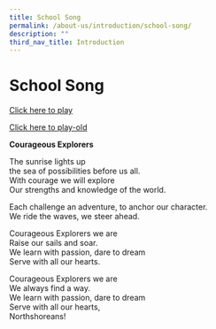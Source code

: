 ```yaml
---
title: School Song
permalink: /about-us/introduction/school-song/
description: ""
third_nav_title: Introduction
---
```

# **School Song**

[Click here to play](https://drive.google.com/file/d/1JroJXBDIDb_DU1IW_Hy-89lTF1_1UKEO/view?usp=sharing)

[Click here to play-old](https://drive.google.com/file/d/1ukA1AFR14x8z5AeI3WDSyVtlggva3-YO/view?usp=share_link)  

**Courageous Explorers**

The sunrise lights up  
the sea of possibilities before us all.  
With courage we will explore  
Our strengths and knowledge of the world.   

Each challenge an adventure, to anchor our character.  
We ride the waves, we steer ahead.  

Courageous Explorers we are  
Raise our sails and soar.  
We learn with passion, dare to dream  
Serve with all our hearts.  

Courageous Explorers we are  
We always find a way.  
We learn with passion, dare to dream  
Serve with all our hearts,  
Northshoreans!